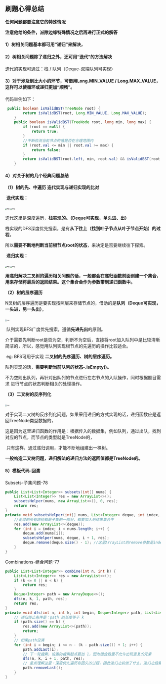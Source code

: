## 刷题心得总结

**任何问题都要注意它的特殊情况**

**注意他给的条件，派除边缘特殊情况之后再进行正式的解答**

#### 1）树相关问题基本都可用“递归”来解决，

#### 2）树相关问题除了递归之外，还可用“迭代”的方法解决

   迭代的实现可通过：栈 / 队列（Deque-双端队列可实现）

#### 3）对于涉及到比大小的环节，可借用Long.MIN_VALUE / Long.MAX_VALUE，这样可以使循环或递归更加“顺畅”。

   代码举例如下：

```java
 public boolean isValidBST(TreeNode root) {
        return isValidBST(root, Long.MIN_VALUE, Long.MAX_VALUE);
    }
    public boolean isValidBST(TreeNode root, long min, long max) {
        if (root == null) {
            return true;
        }
        //不断检测当前节点的值是否在合理范围内
        if (root.val <= min || root.val >= max) {
            return false;
        }
        return isValidBST(root.left, min, root.val) && isValidBST(root.right, root.val, max);
    }
```

#### 4）对关于树的几个经典问题总结

**（1）树的先、中遍历** **迭代实现与递归实现的比对**

​     **迭代实现：**

​     **<img src="https://img2020.cnblogs.com/blog/1919232/202011/1919232-20201121172832886-1636513924.png" alt="img" style="zoom: 33%;" /> <img src="https://img2020.cnblogs.com/blog/1919232/202011/1919232-20201121173407717-368972409.png" alt="img" style="zoom: 33%;" />**

​    迭代这里是深度遍历，**栈实现的。（Deque可实现，单头进、出）**

​    栈实现的DFS深度优先搜索，是有**从下往上（找到叶子节点从叶子节点开始）的过程**，

​    所以**需要不断地判断当前根节点root的状态**，来决定是否要继续往下探索。

​     **递归实现：**

​     **<img src="https://img2020.cnblogs.com/blog/1919232/202011/1919232-20201121173658303-1796116748.png" alt="img" style="zoom: 33%;" /> <img src="https://img2020.cnblogs.com/blog/1919232/202011/1919232-20201121174115777-1488430412.png" alt="img" style="zoom: 33%;" />**

​    **用递归解决二叉树的遍历相关问题的话，一般都会在递归函数前面创建一个集合，用来存储将最后的返回结果。这个集合会作为参数带到递归函数中。**

**（2）树的层序遍历**

​     N叉树的层序遍历是要实现按照层来存储节点的，借助的是**队列（Deque可实现，一头进，另一头出）**。

​     <img src="https://img2020.cnblogs.com/blog/1919232/202011/1919232-20201121180331844-965660324.png" alt="img" style="zoom: 33%;" />

​     队列实现BFS广度优先搜索，遵循**先进先出**的原则。

​     介于需要先判断root是否为空，判断不为空后，直接将root加入队列中是比较清晰简洁的，所以，感觉用队列实现根节点的先遍历的操作比较适合。

​     eg: BFS可用于实现 **二叉树的先序遍历、树的层序遍历。**

​     队列实现的话，**需要判断当前队列的状态-.isEmpty()。**

​    不为空则出队列，再针对出队列的节点进行左右节点的入队操作，同时根据题目需求 进行节点的状态判断相关的处理操作。

**（3）二叉树的反序列化**

​     <img src="https://img2020.cnblogs.com/blog/1919232/202011/1919232-20201121181711680-1882388649.png" alt="img" style="zoom: 33%;" />

​     对于实现二叉树的反序列化问题，如果采用递归的方式实现的话，递归函数应是返回TreeNode类型数据的，

​     这是因为这里递归函数的作用是：根据传入的数据集，例如队列，通过出队，找到对应的节点，而节点的类型就是TreeNode的，

​     只有这样，通过递归调用，才能不断地组建出一棵树。

​     **一般构造二叉树问题，递归解法的递归方法的返回值都是TreeNode的。**

#### 5）模板代码-回溯

Subsets-子集问题-78                               

```java
public List<List<Integer>> subsets(int[] nums) {
    List<List<Integer>> res = new ArrayList<>();
    subsetsHelper(nums, new ArrayList<>(), 0, res);
    return res;
}
private void subsetsHelper(int[] nums, List<Integer> deque, int index, List<List<Integer>> res) {
    //走过的所有路径都是子集的一部分，都要加入到结果集合中
    res.add(new ArrayList<>(deque));
    for (int i = index; i < nums.length; i++) {
        deque.add(nums[i]);
        subsetsHelper(nums, deque, i + 1, res);
        deque.remove(deque.size() - 1); //这里ArrayList的remove参数是index，实现尾元素的删除
    }
}
```

Combinations-组合问题-77

```java
public List<List<Integer>> combine(int n, int k) {
    List<List<Integer>> res = new ArrayList<>();
    if (k <= 0 || n < k) {
        return res;
    }
    Deque<Integer> path = new ArrayDeque<>();
    dfs(n, k, 1, path, res);
    return res;
}
private void dfs(int n, int k, int begin, Deque<Integer> path, List<List<Integer>> res) {
    // 递归终止条件是：path 的长度等于 k
    if (path.size() == k) {
        res.add(new ArrayList<>(path));
        return;
    }
    // 如果path没满
    for (int i = begin; i <= n - (k - path.size()) + 1; i++) {
        path.addLast(i);
        // 下一轮搜索，设置的搜索起点要加 1，因为组合数里不允许出现重复的元素
        dfs(n, k, i + 1, path, res);
        // 重点理解这里：深度优先遍历有回头的过程，因此递归之前做了什么，递归之后需要做相同操作的逆向操作
        path.removeLast();
    }
}
```
